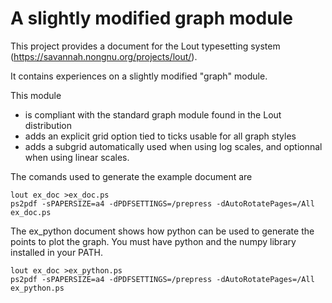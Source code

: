# A slightly modified graph module

This project provides a document for the Lout typesetting system (https://savannah.nongnu.org/projects/lout/).

It contains experiences on a slightly modified "graph" module.

This module 
* is compliant with the standard graph module found in the Lout distribution
* adds an explicit grid option tied to ticks usable for all graph styles
* adds a subgrid automatically used when using log scales, and optionnal when using linear scales.

The comands used to generate the example document are

```
lout ex_doc >ex_doc.ps
ps2pdf -sPAPERSIZE=a4 -dPDFSETTINGS=/prepress -dAutoRotatePages=/All ex_doc.ps
```

The ex_python document shows how python can be used to generate the points to plot the graph. You must have python and the numpy library installed in your PATH.

```
lout ex_doc >ex_python.ps
ps2pdf -sPAPERSIZE=a4 -dPDFSETTINGS=/prepress -dAutoRotatePages=/All ex_python.ps
```
